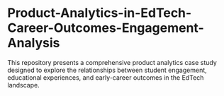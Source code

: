 # Product-Analytics-in-EdTech-Career-Outcomes-Engagement-Analysis
This repository presents a comprehensive product analytics case study designed to explore the relationships between student engagement, educational experiences, and early-career outcomes in the EdTech landscape.
